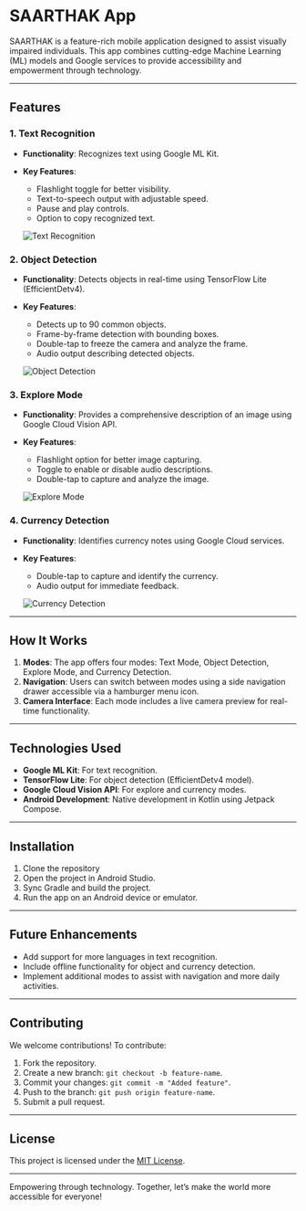 # SAARTHAK App

SAARTHAK is a feature-rich mobile application designed to assist visually impaired individuals. This app combines cutting-edge Machine Learning (ML) models and Google services to provide accessibility and empowerment through technology.

---

## Features

### 1. Text Recognition
- **Functionality**: Recognizes text using Google ML Kit.
- **Key Features**:
  - Flashlight toggle for better visibility.
  - Text-to-speech output with adjustable speed.
  - Pause and play controls.
  - Option to copy recognized text.
  
  ![Text Recognition](path/to/text-recognition-image.png)

### 2. Object Detection
- **Functionality**: Detects objects in real-time using TensorFlow Lite (EfficientDetv4).
- **Key Features**:
  - Detects up to 90 common objects.
  - Frame-by-frame detection with bounding boxes.
  - Double-tap to freeze the camera and analyze the frame.
  - Audio output describing detected objects.

  ![Object Detection](path/to/object-detection-image.png)

### 3. Explore Mode
- **Functionality**: Provides a comprehensive description of an image using Google Cloud Vision API.
- **Key Features**:
  - Flashlight option for better image capturing.
  - Toggle to enable or disable audio descriptions.
  - Double-tap to capture and analyze the image.

  ![Explore Mode](path/to/explore-mode-image.png)

### 4. Currency Detection
- **Functionality**: Identifies currency notes using Google Cloud services.
- **Key Features**:
  - Double-tap to capture and identify the currency.
  - Audio output for immediate feedback.

  ![Currency Detection](path/to/currency-detection-image.png)

---

## How It Works
1. **Modes**: The app offers four modes: Text Mode, Object Detection, Explore Mode, and Currency Detection.
2. **Navigation**: Users can switch between modes using a side navigation drawer accessible via a hamburger menu icon.
3. **Camera Interface**: Each mode includes a live camera preview for real-time functionality.

---

## Technologies Used
- **Google ML Kit**: For text recognition.
- **TensorFlow Lite**: For object detection (EfficientDetv4 model).
- **Google Cloud Vision API**: For explore and currency modes.
- **Android Development**: Native development in Kotlin using Jetpack Compose.

---

## Installation
1. Clone the repository
2. Open the project in Android Studio.
3. Sync Gradle and build the project.
4. Run the app on an Android device or emulator.

---

## Future Enhancements
- Add support for more languages in text recognition.
- Include offline functionality for object and currency detection.
- Implement additional modes to assist with navigation and more daily activities.

---

## Contributing
We welcome contributions! To contribute:
1. Fork the repository.
2. Create a new branch: `git checkout -b feature-name`.
3. Commit your changes: `git commit -m "Added feature"`.
4. Push to the branch: `git push origin feature-name`.
5. Submit a pull request.

---

## License
This project is licensed under the [MIT License](LICENSE).

---


Empowering through technology. Together, let’s make the world more accessible for everyone!

